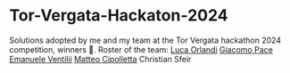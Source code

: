 # Tor-Vergata-Hackaton-2024
Solutions adopted by me and my team at the Tor Vergata hackathon 2024 competition, winners 🥇.
Roster of the team:
[Luca Orlandi](https://github.com/SKEGGIA27)
[Giacomo Pace](https://github.com/Jackfnvpn)
[Emanuele Ventilii](https://github.com/leleventii)
[Matteo Cipolletta](https://github.com/MattCipo02)
Christian Sfeir
